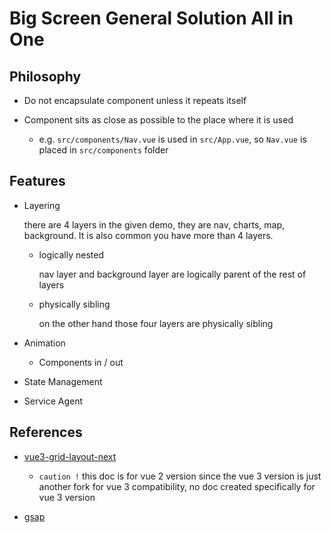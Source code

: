 # Big Screen General Solution All in One

## Philosophy

- Do not encapsulate component unless it repeats itself

- Component sits as close as possible to the place where it is used

  - e.g. `src/components/Nav.vue` is used in `src/App.vue`, so `Nav.vue` is placed in `src/components` folder

## Features

- Layering

  there are 4 layers in the given demo, they are nav, charts, map, background. It is also common you have more than 4 layers.

  - logically nested

    nav layer and background layer are logically parent of the rest of layers

  - physically sibling

    on the other hand those four layers are physically sibling

- Animation

  - Components in / out

- State Management

- Service Agent

## References

- [vue3-grid-layout-next](https://jbaysolutions.github.io/vue-grid-layout/guide/usage.html)

  - `caution !` this doc is for vue 2 version since the vue 3 version is just another fork for vue 3 compatibility, no doc created specifically for vue 3 version

- [gsap](https://greensock.com/docs/v3)
